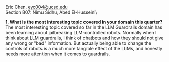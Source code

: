 Eric Chen, eyc004@ucsd.edu\
Section B07: Nimu Sidhu, Abed El-Husseini\

**1. What is the most interesting topic covered in your domain this quarter?**
The most interesting topic covered so far in the LLM Guardrails domain has been learning about jailbreaking LLM-controlled robots. Normally when I think about LLM guardrails, I think of chatbots and how they should not give any wrong or "bad" information. But actually being able to change the controls of robots is a much more tangible effect of the LLMs, and honestly needs more attention when it comes to guardrails.